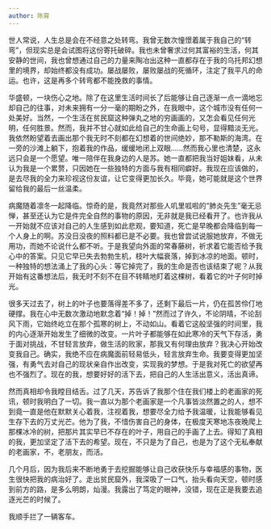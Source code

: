 ```yaml
---
author: 陈霄
---
```


世人常说，人生总是会在不经意之处转弯。我曾无数次憧憬着属于我自己的“转弯”，但现实总是会试图将这份寄托破碎。我也未曾奢求过何其富裕的生活，何其安静的世间，我也曾想通过自己的力量来陶冶出这种一直都存在于我的乌托邦幻想里的境界，却始终都没有成功。屡战屡败，屡败屡战的死循环，注定了我平凡的命运。也许，这是再多个转弯都不能挽救的事情。

华盛顿，一块伤心之地。除了在这里生活时间长了后能够让自己逐渐一点一滴地忘却自己的往事，对未来拥有一分一毫的期盼之外，在我眼中，这个城市没有任何一处美好。当然，一个生活在贫民窟这种弹丸之地的穷画画的，又怎会看见任何光明，任何胜景。然而，我并不甘心就如此给自己的生命画上句号，显得黯淡无光。我依然盼望着去画出那个我无时不刻都在幻想着的世间绝妙，那不勒斯的海湾。在一旁的沙滩上躺下，抱着我的作品，缓缓地闭上双眼......然而我心里也清楚，这永远只会是一个愿望。唯一陪伴在我身边的人是苏。她一直都把我当好姐妹看，从未认为我是一个累赘，只因她在一些独特的方面与我有相同癖好。我现在应该做的，是去尽我的全力来珍视这份友谊，让它变得更加长久。毕竟，她可能就是这个世界留给我的最后一丝温柔。

病魔随着凛冬一起降临。惊奇的是，我竟然对那些人叽里呱啦的“肺炎先生”毫无忌惮，甚至还认为它是件完全自然的事物的原因，无非就是我已经看开了。也许我从一开始就不应该对自己的人生感到如此悲观，要知道，死亡是早晚都会降临到每一个人身上的啊。苏没日没夜的照料都已是不必要。我也曾尝试说服她放弃，不做无用功，而她不论说什么都不听。于是我望向外面的常春藤树，祈求着它能否给予我心中的答案。只见它早已失去勃勃生机，枝叶大幅衰落，掉到冰凉的地面。顿时，一种独特的想法涌上了我的心头：等它掉完了，我的生命是否也该结束了呢？从我开始有这番想法后，我无时不刻不在目不转睛地盯着这棵树，看着它的叶子何时掉光。

很多天过去了，树上的叶子也要落得差不多了，还剩下最后一片，仍在孤苦伶仃地硬撑。我在心中无数次激动地默念着“掉！掉！”然而过了许久，不论阴晴，不论刮风下雨，它始终屹立在那个孤寒的树上，不动如山。看着它这般坚强的时间里，我的内心逐渐开始发生了细微的改变。一片叶子都能够在如此寒冷的天气下存活，勇于面对挑战，不甘轻言放弃，做生活的败家，那我又有何理由放弃？我决心开始改变我自己。确实，我绝不应在病魔面前轻易低头，轻言放弃生命。我要变得更加坚强，有勇气去对自己的现状亲自作出改变，实现我的梦想。于是我对死亡的欲望再也不强烈了。现在的我，想要好好的活下去，把自己的人生活出意义，活出真谛。

然而真相却令我瞠目结舌。过了几天，苏告诉了我那个住在我们楼上的老画家的死讯，顿时我明白了一切。我一直以为那个老画家是一个凡事皆淡然置之的人，想不到竟一直是他在默默关心着我，注视着我，想要尽全力给予我温暖，让我能够看见生存下去的万丈光芒。他为了我，不惜伤害自己的身体，在极度天寒地冻夜晚爬上那棵冰冷的树，把那片其实早已不存在的叶子，用自己的手画了上去。得知了真相的我，更加坚定了活下去的希望。现在，不只是为了自己，也是为了这个无私奉献的老画家，不，老朋友，而活。

几个月后，因为我后来不断地勇于去挖掘能够让自己收获快乐与幸福感的事物，医生很快把我的病治好了。走出贫民窟外，我深吸了一口气，抬头看向天空，顿时感到前方的路，是多么明朗，灿漫。我露出了笃定的眼神，没错，现在正是我要去追逐光芒的时候了。

我顺手拦了一辆客车。
